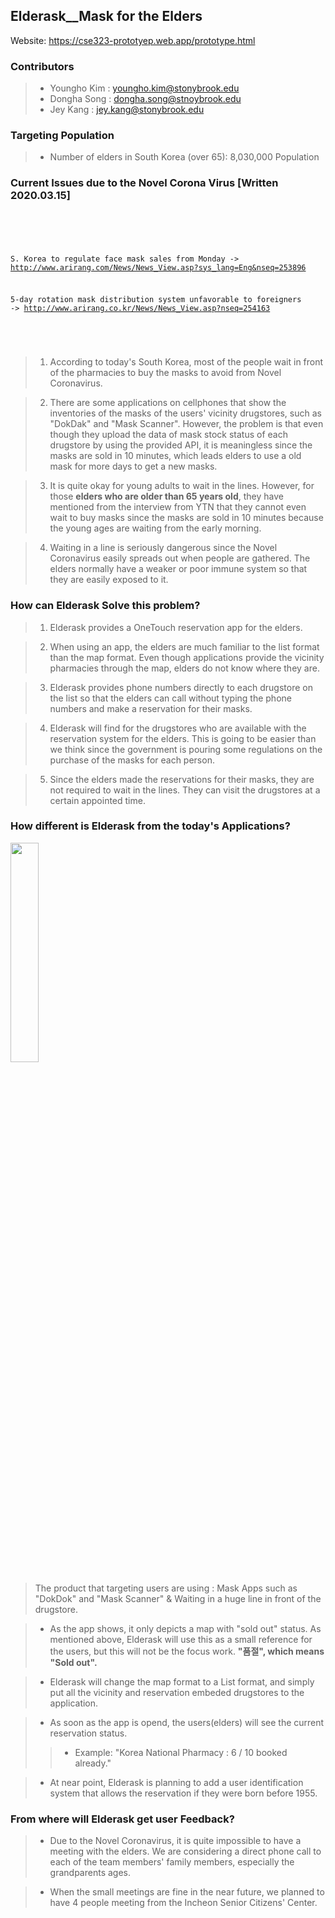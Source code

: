 ## Elderask__Mask for the Elders
Website: https://cse323-prototyep.web.app/prototype.html
### Contributors
 > - Youngho Kim : youngho.kim@stonybrook.edu
 > - Dongha Song : dongha.song@stnoybrook.edu
 > - Jey Kang    : jey.kang@stonybrook.edu


### Targeting Population
 > * Number of elders in South Korea (over 65): 8,030,000 Population

 ### Current Issues due to the Novel Corona Virus [Written 2020.03.15]
 <code>
 <pre>
 
  S. Korea to regulate face mask sales from Monday
  -> http://www.arirang.com/News/News_View.asp?sys_lang=Eng&nseq=253896
  
  5-day rotation mask distribution system unfavorable to foreigners
  -> http://www.arirang.co.kr/News/News_View.asp?nseq=254163
 
 </code>
 </pre>
 
 >  1. According to today's South Korea, most of the people wait in front of the pharmacies to buy the masks to avoid from Novel Coronavirus. 

 >  2. There are some applications on cellphones that show the inventories of the masks of the users' vicinity drugstores, such as "DokDak" and "Mask Scanner". However, the problem is that even though they upload the data of mask stock status of each drugstore by using the provided API, it is meaningless since the masks are sold in 10 minutes, which leads elders to use a old mask for more days to get a new masks.

 >  3. It is quite okay for young adults to wait in the lines. However, for those **elders who are older than 65 years old**, they have mentioned from the interview from YTN that they cannot even wait to buy masks since the masks are sold in 10 minutes because the young ages are waiting from the early morning.
 
 >  4. Waiting in a line is seriously dangerous since the Novel Coronavirus easily spreads out when people are gathered. The elders normally have a weaker or poor immune system so that they are easily exposed to it. 
 
### How can Elderask Solve this problem?
 >  1. Elderask provides a OneTouch reservation app for the elders.
 
 >  2. When using an app, the elders are much familiar to the list format than the map format. Even though applications provide the vicinity pharmacies through the map, elders do not know where they are.
 
 >  3. Elderask provides phone numbers directly to each drugstore on the list so that the elders can call without typing the phone numbers and make a reservation for their masks.
 
 >  4. Elderask will find for the drugstores who are available with the reservation system for the elders. This is going to be easier than we think since the government is pouring some regulations on the purchase of the masks for each person.
 
 >  5. Since the elders made the reservations for their masks, they are not required to wait in the lines. They can visit the drugstores at a certain appointed time.
 
### How different is Elderask from the today's Applications?
<img src="https://user-images.githubusercontent.com/44015667/76699504-53f5f180-66f1-11ea-97cb-d402b19c8e9c.png" width="30%">
 
 > The product that targeting users are using : Mask Apps such as "DokDok" and "Mask Scanner" & Waiting in a huge line in front of the drugstore.  
 
 > - As the app shows, it only depicts a map with "sold out" status. As mentioned above, Elderask will use this as a small reference for the users, but this will not be the focus work. **"품절", which means "Sold out".**

 > - Elderask will change the map format to a List format, and simply put all the vicinity and reservation embeded drugstores to the application. 
 
 > - As soon as the app is opend, the users(elders) will see the current reservation status.
 > > - Example: "Korea National Pharmacy : 6 / 10 booked already."
 
 > - At near point, Elderask is planning to add a user identification system that allows the reservation if they were born before 1955.
 
### From where will Elderask get user Feedback?

 > - Due to the Novel Coronavirus, it is quite impossible to have a meeting with the elders. We are considering a direct phone call to each of the team members' family members, especially the grandparents ages. 
 
 > - When the small meetings are fine in the near future, we planned to have 4 people meeting from the Incheon Senior Citizens' Center.
 
